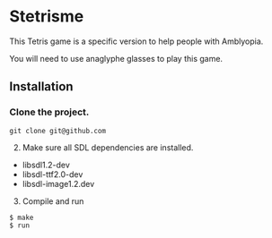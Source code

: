 # Stetrisme

This Tetris game is a specific version to help people with Amblyopia.


You will need to use anaglyphe glasses to play this game.

## Installation

### Clone the project.

```
git clone git@github.com
```

2. Make sure all SDL dependencies are installed.
- libsdl1.2-dev
- libsdl-ttf2.0-dev
- libsdl-image1.2.dev

3. Compile and run

```
$ make
$ run
```

